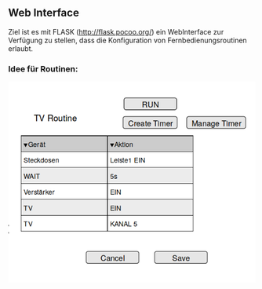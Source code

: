 ## Web Interface

Ziel ist es mit FLASK (http://flask.pocoo.org/) ein WebInterface zur Verfügung zu stellen, dass die Konfiguration von Fernbedienungsroutinen erlaubt. 

### Idee für Routinen:


![routineMockup](https://github.com/FriedlTheFox/UniversalRemoteCube/raw/master/lib/webInterface/mockUpRoutine.png)
